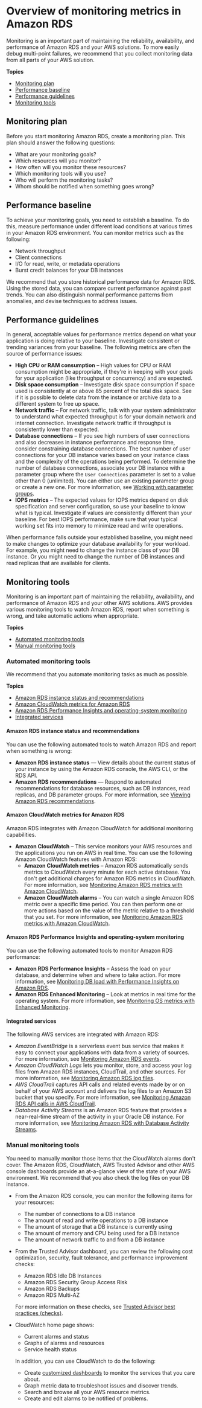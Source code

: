 # Overview of monitoring metrics in Amazon RDS<a name="MonitoringOverview"></a>

Monitoring is an important part of maintaining the reliability, availability, and performance of Amazon RDS and your AWS solutions\. To more easily debug multi\-point failures, we recommend that you collect monitoring data from all parts of your AWS solution\.

**Topics**
+ [Monitoring plan](#MonitoringOverview.plan)
+ [Performance baseline](#MonitoringOverview.baseline)
+ [Performance guidelines](#MonitoringOverview.guidelines)
+ [Monitoring tools](#MonitoringOverview.tools)

## Monitoring plan<a name="MonitoringOverview.plan"></a>

Before you start monitoring Amazon RDS, create a monitoring plan\. This plan should answer the following questions:
+ What are your monitoring goals?
+ Which resources will you monitor?
+ How often will you monitor these resources?
+ Which monitoring tools will you use?
+ Who will perform the monitoring tasks?
+ Whom should be notified when something goes wrong?

## Performance baseline<a name="MonitoringOverview.baseline"></a>

To achieve your monitoring goals, you need to establish a baseline\. To do this, measure performance under different load conditions at various times in your Amazon RDS environment\. You can monitor metrics such as the following:
+ Network throughput
+ Client connections
+ I/O for read, write, or metadata operations
+ Burst credit balances for your DB instances

We recommend that you store historical performance data for Amazon RDS\. Using the stored data, you can compare current performance against past trends\. You can also distinguish normal performance patterns from anomalies, and devise techniques to address issues\.

## Performance guidelines<a name="MonitoringOverview.guidelines"></a>

In general, acceptable values for performance metrics depend on what your application is doing relative to your baseline\. Investigate consistent or trending variances from your baseline\. The following metrics are often the source of performance issues:
+  **High CPU or RAM consumption** – High values for CPU or RAM consumption might be appropriate, if they're in keeping with your goals for your application \(like throughput or concurrency\) and are expected\. 
+  **Disk space consumption** – Investigate disk space consumption if space used is consistently at or above 85 percent of the total disk space\. See if it is possible to delete data from the instance or archive data to a different system to free up space\. 
+  **Network traffic** – For network traffic, talk with your system administrator to understand what expected throughput is for your domain network and internet connection\. Investigate network traffic if throughput is consistently lower than expected\. 
+  **Database connections** – If you see high numbers of user connections and also decreases in instance performance and response time, consider constraining database connections\. The best number of user connections for your DB instance varies based on your instance class and the complexity of the operations being performed\. To determine the number of database connections, associate your DB instance with a parameter group where the `User Connections` parameter is set to a value other than 0 \(unlimited\)\. You can either use an existing parameter group or create a new one\. For more information, see [Working with parameter groups](USER_WorkingWithParamGroups.md)\. 
+  **IOPS metrics** – The expected values for IOPS metrics depend on disk specification and server configuration, so use your baseline to know what is typical\. Investigate if values are consistently different than your baseline\. For best IOPS performance, make sure that your typical working set fits into memory to minimize read and write operations\. 

When performance falls outside your established baseline, you might need to make changes to optimize your database availability for your workload\. For example, you might need to change the instance class of your DB instance\. Or you might need to change the number of DB instances and read replicas that are available for clients\. 

## Monitoring tools<a name="MonitoringOverview.tools"></a>

Monitoring is an important part of maintaining the reliability, availability, and performance of Amazon RDS and your other AWS solutions\. AWS provides various monitoring tools to watch Amazon RDS, report when something is wrong, and take automatic actions when appropriate\.

**Topics**
+ [Automated monitoring tools](#MonitoringOverview.tools.automated)
+ [Manual monitoring tools](#monitoring_manual_tools)

### Automated monitoring tools<a name="MonitoringOverview.tools.automated"></a>

We recommend that you automate monitoring tasks as much as possible\. 

**Topics**
+ [Amazon RDS instance status and recommendations](#MonitoringOverview.tools.automated.rds)
+ [Amazon CloudWatch metrics for Amazon RDS](#MonitoringOverview.tools.automated.integrated)
+ [Amazon RDS Performance Insights and operating\-system monitoring](#MonitoringOverview.tools.automated.metrics.rds)
+ [Integrated services](#MonitoringOverview.tools.automated.integrated.events-logs-streams)

#### Amazon RDS instance status and recommendations<a name="MonitoringOverview.tools.automated.rds"></a>

You can use the following automated tools to watch Amazon RDS and report when something is wrong:
+ **Amazon RDS instance status** — View details about the current status of your instance by using the Amazon RDS console, the AWS CLI, or the RDS API\.
+ **Amazon RDS recommendations** — Respond to automated recommendations for database resources, such as DB instances, read replicas, and DB parameter groups\. For more information, see [Viewing Amazon RDS recommendations](accessing-monitoring.md#USER_Recommendations)\.

#### Amazon CloudWatch metrics for Amazon RDS<a name="MonitoringOverview.tools.automated.integrated"></a>

Amazon RDS integrates with Amazon CloudWatch for additional monitoring capabilities\.
+ **Amazon CloudWatch** – This service monitors your AWS resources and the applications you run on AWS in real time\. You can use the following Amazon CloudWatch features with Amazon RDS:
  + **Amazon CloudWatch metrics** – Amazon RDS automatically sends metrics to CloudWatch every minute for each active database\. You don't get additional charges for Amazon RDS metrics in CloudWatch\.  For more information, see [Monitoring Amazon RDS metrics with Amazon CloudWatch](monitoring-cloudwatch.md)\.
  + **Amazon CloudWatch alarms** – You can watch a single Amazon RDS metric over a specific time period\. You can then perform one or more actions based on the value of the metric relative to a threshold that you set\. For more information, see [Monitoring Amazon RDS metrics with Amazon CloudWatch](monitoring-cloudwatch.md)\.

#### Amazon RDS Performance Insights and operating\-system monitoring<a name="MonitoringOverview.tools.automated.metrics.rds"></a>

You can use the following automated tools to monitor Amazon RDS performance:
+ **Amazon RDS Performance Insights** – Assess the load on your database, and determine when and where to take action\. For more information, see [Monitoring DB load with Performance Insights on Amazon RDS](USER_PerfInsights.md)\.
+ **Amazon RDS Enhanced Monitoring** – Look at metrics in real time for the operating system\. For more information, see [Monitoring OS metrics with Enhanced Monitoring](USER_Monitoring.OS.md)\.

#### Integrated services<a name="MonitoringOverview.tools.automated.integrated.events-logs-streams"></a>

The following AWS services are integrated with Amazon RDS:
+ *Amazon EventBridge* is a serverless event bus service that makes it easy to connect your applications with data from a variety of sources\. For more information, see [Monitoring Amazon RDS events](working-with-events.md)\.
+ *Amazon CloudWatch Logs* lets you monitor, store, and access your log files from Amazon RDS  instances, CloudTrail, and other sources\. For more information, see [Monitoring Amazon RDS log files](USER_LogAccess.md)\.
+ *AWS CloudTrail* captures API calls and related events made by or on behalf of your AWS account and delivers the log files to an Amazon S3 bucket that you specify\. For more information, see [Monitoring Amazon RDS API calls in AWS CloudTrail](logging-using-cloudtrail.md)\.
+ *Database Activity Streams* is an Amazon RDS  feature that provides a near\-real\-time stream of the activity in your Oracle DB instance\. For more information, see [Monitoring Amazon RDS with Database Activity Streams](DBActivityStreams.md)\.

### Manual monitoring tools<a name="monitoring_manual_tools"></a>

You need to manually monitor those items that the CloudWatch alarms don't cover\. The Amazon RDS, CloudWatch, AWS Trusted Advisor and other AWS console dashboards provide an at\-a\-glance view of the state of your AWS environment\. We recommend that you also check the log files on your DB instance\.
+ From the Amazon RDS console, you can monitor the following items for your resources:
  + The number of connections to a DB instance
  + The amount of read and write operations to a DB instance
  + The amount of storage that a DB instance is currently using
  + The amount of memory and CPU being used for a DB instance
  + The amount of network traffic to and from a DB instance
+ From the Trusted Advisor dashboard, you can review the following cost optimization, security, fault tolerance, and performance improvement checks:
  + Amazon RDS Idle DB Instances
  + Amazon RDS Security Group Access Risk
  + Amazon RDS Backups
  + Amazon RDS Multi\-AZ

  For more information on these checks, see [Trusted Advisor best practices \(checks\)](https://aws.amazon.com/premiumsupport/trustedadvisor/best-practices/)\.
+ CloudWatch home page shows:
  + Current alarms and status
  + Graphs of alarms and resources
  + Service health status

  In addition, you can use CloudWatch to do the following: 
  + Create [customized dashboards](https://docs.aws.amazon.com/AmazonCloudWatch/latest/DeveloperGuide/CloudWatch_Dashboards.html) to monitor the services that you care about\.
  + Graph metric data to troubleshoot issues and discover trends\.
  + Search and browse all your AWS resource metrics\.
  + Create and edit alarms to be notified of problems\.
